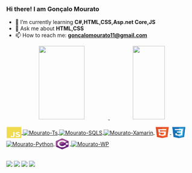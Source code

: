 ### Hi there! I am Gonçalo Mourato

- 🌱 I’m currently learning **C#,HTML,CSS,Asp.net Core,JS**
- 💬 Ask me about **HTML,CSS**
- 📫 How to reach me: **goncalomourato11@gmail.com**


<div align="center">
  <a href="https://github.com/GoncaloMourato">
  <img width="49%" height="195px" src="https://github-readme-stats.vercel.app/api?username=GoncaloMourato&show_icons=true&theme=tokyonight&include_all_commits=true&count_private=true"/>
  <a href="https://github.com/GoncaloMourato">
   <img width="41%" height="195px" src="https://github-readme-stats.vercel.app/api/top-langs/?username=GoncaloMourato&layout=compact&theme=tokyonight" />
</div>
<div style="display: inline_block"><br>
  <img align="center" alt="Mourato-Js" height="30" width="40" src="https://raw.githubusercontent.com/devicons/devicon/master/icons/javascript/javascript-plain.svg">
  <img align="center" alt="Mourato-Ts" height="30" width="40" src="https://cdn.jsdelivr.net/gh/devicons/devicon/icons/azure/azure-original.svg">
  <img align="center" alt="Mourato-SQLS" height="30" width="40" src="https://cdn.jsdelivr.net/gh/devicons/devicon/icons/microsoftsqlserver/microsoftsqlserver-plain.svg">
  <img align="center" alt="Mourato-Xamarin" height="30" width="40" src="https://cdn.jsdelivr.net/gh/devicons/devicon/icons/xamarin/xamarin-original.svg" />
  <img align="center" alt="Mourato-HTML" height="30" width="40" src="https://raw.githubusercontent.com/devicons/devicon/master/icons/html5/html5-original.svg">
  <img align="center" alt="Mourato-CSS" height="30" width="40" src="https://raw.githubusercontent.com/devicons/devicon/master/icons/css3/css3-original.svg">
  <img align="center" alt="Mourato-Python" height="30" width="40" src="https://cdn.jsdelivr.net/gh/devicons/devicon/icons/unity/unity-original.svg">
  <img align="center" alt="Mourato-Csharp" height="30" width="40" src="https://raw.githubusercontent.com/devicons/devicon/master/icons/csharp/csharp-original.svg">
  <img align="center" alt="Mourato-WP" height="30" width="40" src="https://cdn.jsdelivr.net/gh/devicons/devicon/icons/wordpress/wordpress-plain.svg" />

</div>

##

<div>
  <a href="https://instagram.com/mourat.o" target="_blank"><img src="https://img.shields.io/badge/-Instagram-%23E4405F?style=for-the-badge&logo=instagram&logoColor=white" target="_blank"></a>
  <a href="https://github.com/GoncaloMourato" target="_blank"><img src="https://img.shields.io/badge/GitHub-100000?style=for-the-badge&logo=github&logoColor=white" target="_blank"></a>
  <a href = "mailto:goncalomourato11@gmail.com"><img src="https://img.shields.io/badge/-Gmail-%23333?style=for-the-badge&logo=gmail&logoColor=white" target="_blank"></a>
  <a href="https://www.linkedin.com/in/gon%C3%A7alo-mourato-1a9582260/" target="_blank"><img src="https://img.shields.io/badge/-LinkedIn-%230077B5?style=for-the-badge&logo=linkedin&logoColor=white" target="_blank"></a> 
</div>
